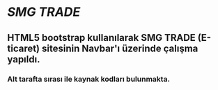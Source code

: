# _SMG TRADE_
## HTML5 bootstrap kullanılarak SMG TRADE (E-ticaret) sitesinin Navbar'ı üzerinde çalışma yapıldı. 
### Alt tarafta sırası ile kaynak kodları bulunmakta.
